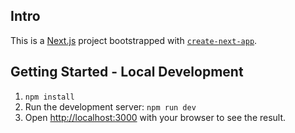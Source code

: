 ## Intro

This is a [Next.js](https://nextjs.org/) project bootstrapped with [`create-next-app`](https://github.com/vercel/next.js/tree/canary/packages/create-next-app).

## Getting Started - Local Development

1. `npm install`
2. Run the development server: `npm run dev`
3. Open [http://localhost:3000](http://localhost:3000) with your browser to see the result.
